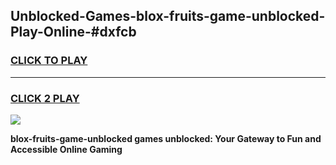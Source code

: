 
## Unblocked-Games-blox-fruits-game-unblocked-Play-Online-#dxfcb
<h3>
<a href="https://premium.freeplayer.one?title=blox-fruits-game-unblocked&ref=27F">CLICK TO PLAY</a></h3>
<hr>

<h3>
<a href="https://premium.freeplayer.one?title=blox-fruits-game-unblocked&ref=27F">CLICK 2 PLAY</a>
  
</h3>

<a href="https://premium.freeplayer.one?title=blox-fruits-game-unblocked&ref=27F"><img src="https://clearcache.store/games.png"></a>


**blox-fruits-game-unblocked games unblocked: Your Gateway to Fun and Accessible Online Gaming**

